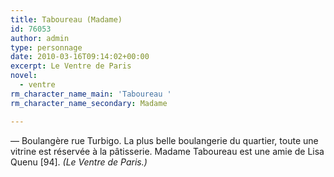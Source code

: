 ```yaml
---
title: Taboureau (Madame)
id: 76053
author: admin
type: personnage
date: 2010-03-16T09:14:02+00:00
excerpt: Le Ventre de Paris
novel:
  - ventre
rm_character_name_main: 'Taboureau '
rm_character_name_secondary: Madame

---
```

— Boulangère rue Turbigo. La plus belle boulangerie du quartier, toute une vitrine est réservée à la pâtisserie. Madame Taboureau est une amie de Lisa Quenu [94]. _(Le Ventre de Paris.)_
